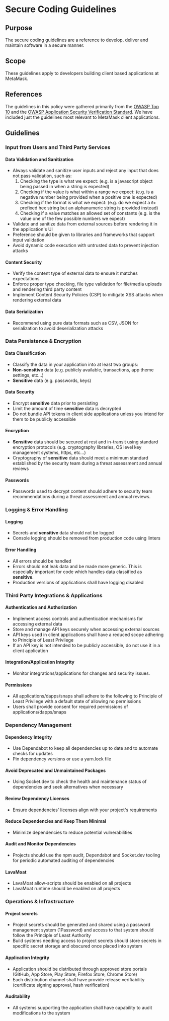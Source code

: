# Secure Coding Guidelines

## Purpose

The secure coding guidelines are a reference to develop, deliver and maintain software in a secure manner.

## Scope

These guidelines apply to developers building client based applications at MetaMask.

## References

The guidelines in this policy were gathered primarily from the [OWASP Top 10](https://owasp.org/www-project-top-ten/) and the [OWASP Application Security Verification Standard](https://owasp.org/www-project-application-security-verification-standard/). We have included just the guidelines most relevant to MetaMask client applications.

## Guidelines

### Input from Users and Third Party Services

#### Data Validation and Sanitization

- Always validate and sanitize user inputs and reject any input that does not pass validation, such as:
  1.  Checking the type is what we expect: (e.g. is a javascript object being passed in when a string is expected)
  2.  Checking if the value is what within a range we expect: (e.g. is a negative number being provided when a positive one is expected)
  3.  Checking if the format is what we expect: (e.g. do we expect a `0x` prefixed hex string but an alphanumeric string is provided instead)
  4.  Checking if a value matches an allowed set of constants (e.g. is the value one of the few possible numbers we expect)
- Validate and sanitize data from external sources before rendering it in the application's UI
- Preference should be given to libraries and frameworks that support input validation
- Avoid dynamic code execution with untrusted data to prevent injection attacks

#### Content Security

- Verify the content type of external data to ensure it matches expectations
- Enforce proper type checking, file type validation for file/media uploads and rendering third party content
- Implement Content Security Policies (CSP) to mitigate XSS attacks when rendering external data

#### Data Serialization

- Recommend using pure data formats such as CSV, JSON for serialization to avoid deserialization attacks

### Data Persistence & Encryption

#### Data Classification

- Classify the data in your application into at least two groups:
- **Non-sensitive** data (e.g. publicly available, transactions, app theme settings, etc…)
- **Sensitive** data (e.g. passwords, keys)

#### Data Security

- Encrypt **sensitive** data prior to persisting
- Limit the amount of time **sensitive** data is decrypted
- Do not bundle API tokens in client side applications unless you intend for them to be publicly accessible

#### Encryption

- **Sensitive** data should be secured at rest and in-transit using standard encryption protocols (e.g. cryptography libraries, OS level key management systems, https, etc…)
- Cryptography of **sensitive** data should meet a minimum standard established by the security team during a threat assessment and annual reviews

#### Passwords

- Passwords used to decrypt content should adhere to security team recommendations during a threat assessment and annual reviews.

### Logging & Error Handling

#### Logging

- Secrets and **sensitive** data should not be logged
- Console logging should be removed from production code using linters

#### Error Handling

- All errors should be handled
- Errors should not leak data and be made more generic. This is especially important for code which handles data classified as **sensitive**.
- Production versions of applications shall have logging disabled

### Third Party Integrations & Applications

#### Authentication and Authorization

- Implement access controls and authentication mechanisms for accessing external data
- Store and manage API keys securely when accessing external sources
- API keys used in client applications shall have a reduced scope adhering to Principle of Least Privilege
- If an API key is not intended to be publicly accessible, do not use it in a client application

#### Integration/Application Integrity

- Monitor integrations/applications for changes and security issues.

#### Permissions

- All applications/dapps/snaps shall adhere to the following to Principle of Least Privilege with a default state of allowing no permissions
- Users shall provide consent for required permissions of applications/dapps/snaps

### Dependency Management

#### Dependency Integrity

- Use Dependabot to keep all dependencies up to date and to automate checks for updates
- Pin dependency versions or use a yarn.lock file

#### Avoid Deprecated and Unmaintained Packages

- Using Socket.dev to check the health and maintenance status of dependencies and seek alternatives when necessary

#### Review Dependency Licenses

- Ensure dependencies' licenses align with your project's requirements

#### Reduce Dependencies and Keep Them Minimal

- Minimize dependencies to reduce potential vulnerabilities

#### Audit and Monitor Dependencies

- Projects should use the npm audit, Dependabot and Socket.dev tooling for periodic automated auditing of dependencies

#### LavaMoat

- LavaMoat allow-scripts should be enabled on all projects
- LavaMoat runtime should be enabled on all projects

### Operations & Infrastructure

#### Project secrets

- Project secrets should be generated and shared using a password management system (1Password) and access to that system should follow the Principle of Least Authority
- Build systems needing access to project secrets should store secrets in specific secret storage and obscured once placed into system

#### Application Integrity

- Application should be distributed through approved store portals (GitHub, App Store, Play Store, Firefox Store, Chrome Store)
- Each distribution channel shall have provide release verifiability (certificate signing approval, hash verification)

#### Auditability

- All systems supporting the application shall have capability to audit modifications to the system
